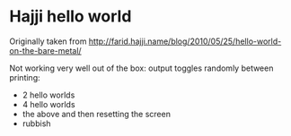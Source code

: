 # Hajji hello world

Originally taken from <http://farid.hajji.name/blog/2010/05/25/hello-world-on-the-bare-metal/>

Not working very well out of the box: output toggles randomly between printing:

- 2 hello worlds
- 4 hello worlds
- the above and then resetting the screen
- rubbish
